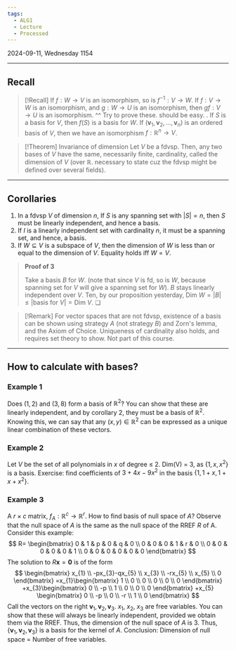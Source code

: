 ```yaml
---
tags:
  - ALG1
  - Lecture
  - Processed
---
```


2024-09-11, Wednesday
1154

---

## Recall

>[!Recall]
>If $f:W\to V$ is an isomorphism, so is $f^{-1}:V\to W$. 
>If $f:V\to W$ is an isomorphism, and $g:W\to U$ is an isomorphism, then $gf:V\to U$ is an isomorphism.
>^^ Try to prove these. should be easy.
>.
>If $S$ is a basis for $V$, then $f(S)$ is a basis for $W$. 
>If $(\mathbf{v}_{1}, \mathbf{v}_{2}, \dots, \mathbf{v}_{n})$ is an ordered basis of $V$, then we have an isomorphism $f:\mathbb{R}^{n}\to V$.

>[!Theorem] Invariance of dimension
>Let $V$ be a fdvsp. Then, any two bases of $V$ have the same, necessarily finite, cardinality, called the dimension of $V$ (over $\mathbb{R}$. necessary to state cuz the fdvsp might be defined over several fields).

---

## Corollaries

1. In a fdvsp $V$ of dimension $n$, If $S$ is any spanning set with $|S|=n$, then $S$ must be linearly independent, and hence a basis. 
2. If $I$ is a linearly independent set with cardinality $n$, it must be a spanning set, and hence, a basis. 
3. If $W\subseteq V$ is a subspace of $V$, then the dimension of $W$ is less than or equal to the dimension of $V$. Equality holds iff $W=V$.

>**Proof of 3**
>
>Take a basis $B$ for $W$. (note that since $V$ is fd, so is $W$, because spanning set for $V$ will give a spanning set for $W$).
>$B$ stays linearly independent over $V$.
>Ten, by our proposition yesterday, $\text{Dim }W=|B|\le |\text{basis for }V|=\text{Dim }V$. ❏


>[!Remark]
>For vector spaces that are not fdvsp, existence of a basis can be shown using strategy $A$ (not strategy $B$) and Zorn's lemma, and the Axiom of Choice. Uniqueness of cardinality also holds, and requires set theory to show. Not part of this course.

---
## How to calculate with bases?

### Example 1

Does $(1, 2)$ and $(3, 8)$ form a basis of $\mathbb{R}^{2}$?
You can show that these are linearly independent, and by corollary 2, they must be a basis of $\mathbb{R}^{2}$. Knowing this, we can say that any $(x, y)\in \mathbb{R}^{2}$ can be expressed as a unique linear combination of these vectors.

### Example 2
Let $V$ be the set of all polynomials in $x$ of degree $\le$ 2.
Dim(V) = 3, as $\{ 1, x, x^{2} \}$ is a basis.
Exercise: find coefficients of $3+4x-9x^{2}$ in the basis $\{ 1, 1+x, 1+x+x^{2} \}$.


### Example 3
A $r\times c$ matrix, $f_{A}:\mathbb{R}^{c}\to \mathbb{R}^{r}$. 
How to find basis of null space of $A$?
Observe that the null space of $A$ is the same as the null space of the RREF $R$ of A. 
Consider this example:
$$
R=
\begin{bmatrix}
0 &  1 & p & 0 & q & 0 \\
0 & 0 & 0 & 1 & r & 0 \\
0 & 0 & 0 & 0 & 0 & 1 \\
0 & 0 & 0 & 0 & 0 & 0
\end{bmatrix}
$$
The solution to $R\mathbf{x}=\mathbf{0}$ is of the form
$$
\begin{bmatrix}
x_{1} \\
-px_{3}-qx_{5} \\
x_{3} \\
-rx_{5} \\
x_{5} \\
0
\end{bmatrix}
=x_{1}\begin{bmatrix}
1 \\
0 \\
0 \\
0 \\
0 \\
0 
\end{bmatrix}
+x_{3}\begin{bmatrix}
0 \\
-p \\
1 \\
0 \\
0 \\
0
\end{bmatrix}
+x_{5}
\begin{bmatrix}
0 \\
-p \\
0 \\
-r \\
1 \\
0
\end{bmatrix}
$$
Call the vectors on the right $\mathbf{v}_{1}, \mathbf{v}_{2}, \mathbf{v}_{3}$. $x_{1}$, $x_{2}$, $x_{3}$ are free variables.
You can show that these will always be linearly independent, provided we obtain them via the RREF. 
Thus, the dimension of the null space of $A$ is 3.
Thus, $\{ \mathbf{v}_{1}, \mathbf{v}_{2}, \mathbf{v}_{3} \}$ is a basis for the kernel of $A$.
Conclusion: Dimension of null space = Number of free variables.